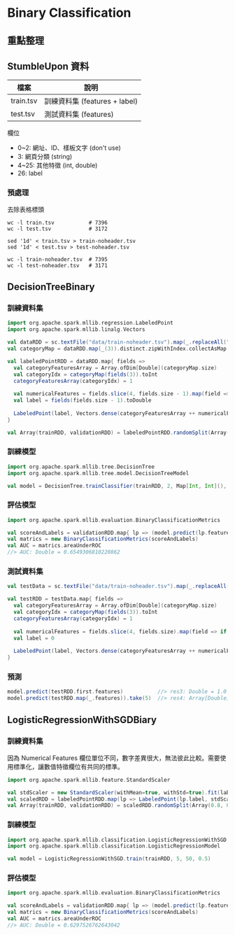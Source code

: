 # Binary Classification

## 重點整理

## StumbleUpon 資料

檔案 | 說明
-----|------
train.tsv | 訓練資料集 (features + label)
test.tsv  | 測試資料集 (features)

欄位
- 0~2: 網址、ID、樣板文字 (don't use)
- 3: 網頁分類 (string)
- 4~25: 其他特徵 (int, double)
- 26: label

### 預處理
去除表格標頭

```shell
wc -l train.tsv           # 7396
wc -l test.tsv            # 3172

sed '1d' < train.tsv > train-noheader.tsv
sed '1d' < test.tsv > test-noheader.tsv

wc -l train-noheader.tsv  # 7395
wc -l test-noheader.tsv   # 3171
```

## DecisionTreeBinary

### 訓練資料集
```scala
import org.apache.spark.mllib.regression.LabeledPoint
import org.apache.spark.mllib.linalg.Vectors
```
```scala
val dataRDD = sc.textFile("data/train-noheader.tsv").map(_.replaceAll("\"","")).map(_.split("\t"))
val categoryMap = dataRDD.map(_(3)).distinct.zipWithIndex.collectAsMap

val labeledPointRDD = dataRDD.map{ fields =>
  val categoryFeaturesArray = Array.ofDim[Double](categoryMap.size)
  val categoryIdx = categoryMap(fields(3)).toInt
  categoryFeaturesArray(categoryIdx) = 1
  
  val numericalFeatures = fields.slice(4, fields.size - 1).map(field => if (field == "?") 0.0 else field.toDouble)
  val label = fields(fields.size - 1).toDouble
  
  LabeledPoint(label, Vectors.dense(categoryFeaturesArray ++ numericalFeatures))
}

val Array(trainRDD, validationRDD) = labeledPointRDD.randomSplit(Array(0.8, 0.2))
```

### 訓練模型
```scala
import org.apache.spark.mllib.tree.DecisionTree
import org.apache.spark.mllib.tree.model.DecisionTreeModel
```
```scala
val model = DecisionTree.trainClassifier(trainRDD, 2, Map[Int, Int](), "entropy", 5, 5)
```

### 評估模型
```scala
import org.apache.spark.mllib.evaluation.BinaryClassificationMetrics
```
```scala
val scoreAndLabels = validationRDD.map{ lp => (model.predict(lp.features), lp.label) }
val matrics = new BinaryClassificationMetrics(scoreAndLabels)
val AUC = matrics.areaUnderROC
//> AUC: Double = 0.6549306810220862
```

### 測試資料集
```scala
val testData = sc.textFile("data/train-noheader.tsv").map(_.replaceAll("\"", "")).map(_.split("\t"))

val testRDD = testData.map{ fields =>
  val categoryFeaturesArray = Array.ofDim[Double](categoryMap.size)
  val categoryIdx = categoryMap(fields(3)).toInt
  categoryFeaturesArray(categoryIdx) = 1
  
  val numericalFeatures = fields.slice(4, fields.size).map(field => if (field == "?") 0.0 else field.toDouble)
  val label = 0
  
  LabeledPoint(label, Vectors.dense(categoryFeaturesArray ++ numericalFeatures))
}
```

### 預測
```scala
model.predict(testRDD.first.features)           //> res3: Double = 1.0
model.predict(testRDD.map(_.features)).take(5)  //> res4: Array[Double] = Array(1.0, 1.0, 0.0, 0.0, 0.0)
```

## LogisticRegressionWithSGDBiary

### 訓練資料集
因為 Numerical Features 欄位單位不同，數字差異很大，無法彼此比較。需要使用標準化，讓數值特徵欄位有共同的標準。

```scala
import org.apache.spark.mllib.feature.StandardScaler
```
```scala
val stdScaler = new StandardScaler(withMean=true, withStd=true).fit(labeledPointRDD.map(_.features))
val scaledRDD = labeledPointRDD.map(lp => LabeledPoint(lp.label, stdScaler.transform(lp.features)))
val Array(trainRDD, validationRDD) = scaledRDD.randomSplit(Array(0.8, 0.2))
```

### 訓練模型
```scala
import org.apache.spark.mllib.classification.LogisticRegressionWithSGD
import org.apache.spark.mllib.classification.LogisticRegressionModel
```
```scala
val model = LogisticRegressionWithSGD.train(trainRDD, 5, 50, 0.5)
```

### 評估模型
```scala
import org.apache.spark.mllib.evaluation.BinaryClassificationMetrics
```
```scala
val scoreAndLabels = validationRDD.map{ lp => (model.predict(lp.features), lp.label) }
val matrics = new BinaryClassificationMetrics(scoreAndLabels)
val AUC = matrics.areaUnderROC
//> AUC: Double = 0.6297526762643042
```
